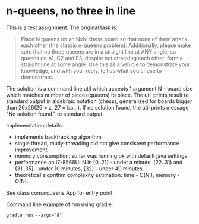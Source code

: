 # n-queens, no three in line

This is a test assignment. The original task is:
> Place N queens on an NxN chess board so that none of them attack each other (the classic n-queens problem). Additionally, please make sure that no three queens are in a straight line at ANY angle, so queens on A1, C2 and E3, despite not attacking each other, form a straight line at some angle. Use this as a vehicle to demonstrate your knowledge, and with your reply, tell us what you chose to demonstrate.

The solution is a command line util which accepts 1 argument N - board size which matches number of pieces(queens) to place.
The util prints result to standard output in algebraic notation (chess), generalized for boards bigger than 26x26(26 = z, 27 = ba...).
If no solution found, the util prints message "No solution found." to standard output.    


Implementation details: 
* implements backtracking algorithm.
* single thread, mutly-threading did not give consistent performance improvement
* memory consumption: so far was running ok with default java settings
* performance on i7-8568U: N in [0..21] - under a minute, [22..31) and (31..35] - under 10 minutes, [32] - under 40 minutes.
* theoretical algorithm complexity estimation: time - O(N!), memory - O(N).       

See class com.nqueens.App for entry point.

Command line example of run using gradle: 

`gradle run --args="8"`

